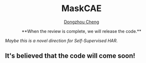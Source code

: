 <h1 align="center">MaskCAE</h1>
<p align="center"><a href="https://cheng-haha.github.io/">Dongzhou Cheng</a></p>

<p align="center">**When the review is complete, we will release the code.** </p>

_Maybe this is a novel direction for Self-Supervised HAR._

## It's believed that the code will come soon!
